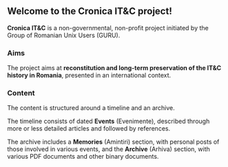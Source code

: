 ## Welcome to the Cronica IT&C project!

**Cronica IT&C** is a non-governmental, non-profit project initiated by
the Group of Romanian Unix Users (GURU).

### Aims

The project aims at **reconstitution and long-term preservation
of the IT&C history in Romania**, 
presented in an international context.

### Content

The content is structured around a timeline and an archive.

The timeline consists of dated **Events** (Evenimente),
described through more or less detailed articles and followed 
by references.

The archive includes a **Memories** (Amintiri) section, with
personal posts of those involved in various events, and the 
**Archive** (Arhiva) section, with various PDF documents and other 
binary documents.
